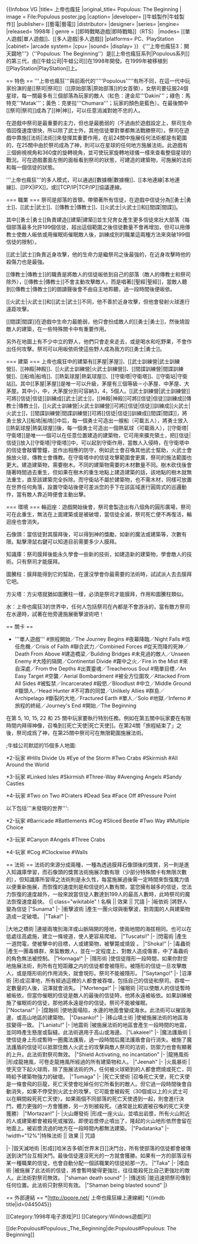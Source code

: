 {{Infobox VG
|title= 上帝也瘋狂
|original_title= Populous: The Beginning
| image = File:Populous poster.jpg
|caption= 
|developer= [[牛蛙製作|牛蛙製作]]
|publisher= [[藝電|藝電]]
|distributor= 
|designer= 
|series=
|engine= 
|released= 1998年
| genre = [[即時戰略遊戲|即時戰略]]（RTS）
|modes= [[單人遊戲|單人遊戲]]、[[多人遊戲|多人遊戲]]
|platforms= PC、PlayStation
|cabinet= 
|arcade system= 
|cpu= 
|sound= 
|display= 
}}
《'''上帝也瘋狂3：開天闢地'''》（''Populous: The Beginning''）是[[上帝也瘋狂系列|Populous系列]]的第三代，由[[牛蛙公司|牛蛙公司]]在1998年開發。在1999年被移植到[[PlayStation|PlayStation]]上。

== 特色 ==
'''上帝也瘋狂'''與前兩代的'''''Populous'''''有所不同，在這一代中玩家扮演的是[[祭司|祭司]]（[[原始部落|原始部落]]的女首領），女祭司要征服24個星球，每一關最多有三個部落為玩家的敵人（紅色：達金尼'''Dakini'''；綠色：馬特克'''Matak'''；黃色：克麥拉'''Chumara'''；玩家的顏色是藍色）。在最後關中[[祭司|祭司]]成為了[[神|神]]，可以任意消滅對她不忠的人。

在遊戲中祭司是最重要的主力，但也是最脆弱的（不過由於遊戲設定上，祭司生命值回復速度很快，所以除了武士外，其他信徒單對單都無法戰勝祭司）。祭司在遊戲中靠施[[法術|法術]]來發揮其重要作用，在前24關中施展任何法術都是有範圍的，在25關中由於祭司成為了神，則可以在星球的任何地方施展法術。此遊戲有三個俯視視角和360度的旋轉視角，並可使玩家旋轉地球儀一樣來查看整個星球的戰況。可在遊戲畫面左側的面板看到祭司的狀態，可建造的建築物，可施展的法術和每一個信徒的狀態。

'''上帝也瘋狂'''的多人模式，可以通過[[數據機|數據機]]、[[本地連線|本地連線]]、[[IPX|IPX]]，或[[TCP/IP|TCP/IP]]協議連線。

=== 職業 ===
祭司是部落的首領，帶領著所有信徒，在遊戲中信徒分為[[勇士|勇士]]、[[武士|武士]]、[[傳教士|傳教士]]、[[火武士|火武士]]和[[間諜|間諜]]。

其中[[勇士|勇士]]負責建造[[建築|建築]]並生兒育女產生更多信徒來壯大部落（每個部落最多允許199個信徒，超出這個範圍之後信徒數量不會再增加，但可以用傳教士使敵人皈依或用催眠術催眠敵人後，訓練成別的職業這兩種方法來突破199個信徒的限制）。

[[武士|武士]]負責近身攻擊，他的生命力是繼祭司之後最強的，在近身攻擊時他的殺傷力也是最強。

[[傳教士|傳教士]]的職責是將敵人的信徒皈依到自己的部落（敵人的傳教士和祭司除外），[[傳教士|傳教士]]不會主動攻擊敵人，而是唱著[[聖經|聖經]]，當敵人聽到[[傳教士|傳教士]]的朗讀聲後會不由自主地聆聽，過一段時間後便皈依。

[[火武士|火武士]]和[[武士|武士]]不同，他不善於近身攻擊，但他會發射火球進行遠距攻擊。

[[間諜|間諜]]在遊戲中生命力最脆弱，他只會扮成敵人的[[勇士|勇士]]，然後燒毀敵人的建築，在一些特殊關卡中有重要作用。

另外在地圖上有不少中立的野人，他們只會走來走去，或是喝水和吃野果，不會作出任何攻擊。祭司可以用皈依術使這些野人成為我方的[[勇士|勇士]]。

=== 建築 ===
上帝也瘋狂中的建築有[[茅屋|茅屋]]、[[武士訓練營|武士訓練營]]、[[神殿|神殿]]、[[火武士訓練營|火武士訓練營]]、[[間諜訓練營|間諜訓練營]]、[[船塢|船塢]]、[[熱氣球屋|熱氣球屋]]、[[守衛塔|守衛塔]]、[[守衛站|守衛站]]。其中[[茅屋|茅屋]]是唯一可以升級，茅屋有三個等級－小茅屋、中茅屋、大茅屋。其中小，中，大茅屋分別可容納3，4，5個人。[[武士訓練營|武士訓練營]]可將[[信徒|信徒]]訓練成[[武士|武士]]，[[神殿|神殿]]可將[[信徒|信徒]]訓練成[[傳教士|傳教士]]，[[火武士訓練營|火武士訓練營]]可將[[信徒|信徒]]訓練成[[火武士|火武士]]，[[間諜訓練營|間諜訓練營]]可將[[信徒|信徒]]訓練成[[間諜|間諜]]，將勇士放入[[船塢|船塢]]中后，每一個勇士可造出一艘船（可載五人），將勇士放入[[熱氣球屋|熱氣球屋]]後，每一個勇士可造出一個熱氣球（可載兩人），[[守衛塔|守衛塔]]是唯一一個可以在任意位置建造的建築物，它可用來擴充領土，把[[信徒|信徒]]放入[[守衛塔|守衛塔]]中，可以起到守衛作用，當敵人入侵時，在守衛塔中的信徒會敲響警鐘，並作出相應的防守，例如武士會召喚其他武士幫助，火武士會施放火球，傳教士會傳教。在守衛塔中的信徒攻擊範圍會更廣，祭司的施法範圍也更大。建造建築物，需要樹木。不同的建築物需要的木材數量不同。樹木砍伐後會隨著時間過去重生，但如果在樹木的重生地點上建造建築的話，該地點的樹木就無法重生，直至該建築完全拆除。而守衛站不屬於建築物，也不需木材，同樣可放置在世界任何角落，設置守衛站後便可差派您的手下在該區域進行圓周式的巡邏動作，當有敵人靠近時便會主動出擊。

=== 環境 === 
輪迴座：遊戲開始後會，祭司會製造出有八個角的圓形廣場，祭司可在此重生，無法在上面建築或是被破壞，當信徒全滅，祭司死亡便不再復活，輪迴座也會消失。

石像頭：當信徒對其膜拜後，可以得到神的獎勵，如新的魔法或建築等，次數有限。點擊滑鼠右鍵可以知道目前需要多少人膜拜。

知識庫：祭司膜拜後能永久學會一些新的技術，如建造新的建築物，學會敵人的技術。只有祭司才能膜拜。

圖騰柱：膜拜能得到它的幫助，在還沒學會你最需要的法術時，試試派人去去膜拜它吧。

方尖塔：方尖塔就猶如圖騰柱一樣，必須是祭司才能膜拜，作用和圖騰柱類似。

水：上帝也瘋狂3的世界中，任何人包括祭司在內都是不會游泳的，當有敵方祭司在水邊時，試著在他旁邊施展衝擊波術吧！

== 關卡 ==

* '''單人遊戲'''
#旅程開始／The Journey Begins 
#夜幕降臨／Night Falls 
#信任危機／Crisis of Faith 
#聯合武力／Combined Forces 
#從天而降的死神／Death From Above 
#建造橋梁／Building Bridges 
#未見過的敵人／Unseen Enemy 
#大陸的隔開／Continental Divide 
#霧中之火／Fire in the Mist 
#來自深處／From the Depths 
#出賣靈魂／Treacherous Soul 
#簡單目標／An Easy Target 
#空襲／Aerial Bombardment 
#被全方位圍攻／Attacked From All Sides 
#被監禁／Incarcerated 
#殺慾／Bloodlust 
#中立／Middle Ground 
#獵頭人／Head Hunter 
#不可靠的同盟／Unlikely Allies 
#群島／Archipelago 
#斷裂的大地／Fractured Earth 
#單人／Solo 
#地獄／Inferno 
#旅程的終結／Journey's End 
#開始／The Beginning

在第 5, 10, 15, 22 和 25 關中玩家要執行特別任務。例如在第五關中玩家要在有限時間内拜得神像，召喚到[[死亡天使|死亡天使]]。在第24關「旅程結束了」之後，祭司成爲了神，在第25關中祭司可在無限範圍施展法術。

;牛蛙公司默認的15個多人地圖:

*2-玩家
#Hills Divide Us
#Eye of the Storm
#Two Crabs
#Skirmish
#All Around the World

*3-玩家
#Linked Isles
#Skirmish
#Three-Way
#Avenging Angels
#Sandy Castles

*4-玩家
#Two on Two
#Craters
#Dead Sea
#Face Off
#Pressure Point

以下包括'''未發現的世界''':

*2-玩家
#Barricade
#Battlements
#Cog
#Sliced Beetle
#Two Way
#Multiple Choice

*3-玩家
#Canyon
#Angels
#Three Crabs

*4-玩家
#Cog
#Clockwise
#Walls

== 法術 ==
法術的來源分成兩種，一種為透過膜拜石像頭後的獎賞，另一則是進入知識庫學習，而石像頭的獎賞法術施展次數有限（少部分特殊關卡有無限次數的），但知識庫所習得之法術則是永久性，每當施展過後需一定時間來恢復魔力值以便重新施展，而恢復的速度則是和信徒的人數有關，當您擁有越多的信徒，您法力恢復的速度越外，一般來說當信徒人數達到199人的最高人數時，此時祭司的魔法恢復速度最快。
{| class="wikitable"
! 名稱 || 效果 || 咒語
|-
|皈依術
|將野人變為信徒
|"Sunama"
|-
|衝擊波術
|產生一團火球與衝擊波，對周圍的人與建築物造成一定破壞。
|"Taka!"
|-

|大地之橋術
|連接兩塊別海洋或山脈隔開的陸地，使兩地間的海拔相同。也可以在低處往高處施，建立一條坡道，使人更容易爬坡。
|"Tuscatsi!"
|-
|閃電術
|產生一道閃電，使被擊中的目標，人或建築物，被擊斃或燒毀 。
|"Shoka!"
|-
|毒蟲術
|產生一團毒蜂群，來蜇散敵人，並在一定程度上，對敵人造成傷害，中了毒蟲術的角色無法被控制。
|"Hornaga!"
|-
|隱形術
|使信徒隱形一段時間，如果你對空地施展法術，則所有在短距離之内的信徒都會被隱形。被隱形的信徒一旦攻擊敵人，或是隱形術的作用消失，就會現形。祭司不能被隱形。
|"Saytango!"
|-
|沼澤術
|形成沼澤地，所有經過這裡的人都會被吞噬，包括自己的信徒和祭司。吞噬一定數量的人後，沼澤就會消失。
|"Mortenga!"
|-
|催眠術
|可以使敵人的信徒暫時被皈依，但當你催眠的信徒是敵人的最後的信徒時，他將永遠被皈依。如果訓練被施了催眠術的信徒，那他將永遠是你的信徒。祭司不能被催眠。  
|"Noctana!"
|-
|腐蝕術
|使地面塌陷，水邊的地面會變成海水。此法術可以摧毀海邊，或高山地區的建築物。
|"Dasanko!"
|-
|移山填土術
|使被施展法術的地區海拔變得一致。
|"Laniatu!"
|-
|地震術
|被施展法術的地區會產生一段時間的地震，並同時產生懸崖或裂縫。此法術適用于高山或海邊。
|"Lakaiee!"
|-
|魔法護盾術
|使信徒身上形成暫時一圈魔法護盾，過一段時間后魔法護盾會自行消失。被施了魔法護盾的信徒可以抵禦住敵人火武士的攻擊與敵人祭司的法術，防禦力也會有顯著的上升。此法術對祭司無效。
|"Shield Activating, no incantation"
|-
|龍捲風術
|形成龍捲風，可卷走龍捲風所經過的所有建築物和人。
|"Jeenah"
|-
|火風暴術
|使天空下起火球雨，除了施展法術的外，任何被火球砸到的人都會燃燒或死亡，同時給予建築物強力的破壞。
|"Tumaga"
|-
|死亡天使術
|召喚死亡天使，死亡天使是一條會飛的巨龍，死亡天使會吃掉任何它所看到的敵人。但它過一段時間後會自動消失，如果不停受到火武士的攻擊，它可能會被殺死（30個或以上的火武士可以在瞬間殺死死亡天使）。如果兩個不同部落的死亡天使遇到一起，則會進行決鬥，體力更強的一方會獲勝，另一方則被殺死。（通常是比較遲被召喚的死亡天使獲勝）
|"Mortazan!"
|-
|火山爆發術
|形成一座火山，並噴出岩漿，所有火山附近的人或建築都會被殺死或摧毀。即使岩漿停止噴出了，隆起的火山地形依然會留在地面上。被岩漿流過的地方在一段時間內都無法建築。
|"Padatanka"
|-
!width="12%"|特殊法術 || 效果 || 咒語

|-
|毀天滅地術
|形成[[哈米吉多頓|世界末日]]決鬥台，所有使部落的信徒都會被傳送到決鬥台互相決鬥。最後信徒還沒死光的一方就會獲勝。如果有一方的部落沒有某一種職業的信徒，也會自動分配一個該職業的信徒給那一方。
|"Taka"
|-
|嗜血術
|被施展了此法術的信徒，將會暫時變得更強壯，往往能殺死比自己更強壯的敵人。此法術對祭司無效。
|"shaman death sound"
|-
|傳送術
|能迅速把祭司傳到任何位置。此法術只對祭司有效。
|"Shaman being blasted sound"
|}

== 外部連結 ==
*[http://popre.net/ 上帝也瘋狂線上連線網]
*{{imdb title|id=0445045}}

[[Category:1998年电子游戏|P]]
[[Category:Windows遊戲|P]]

[[de:Populous#Populous:_The_Beginning|de:Populous#Populous: The Beginning]]